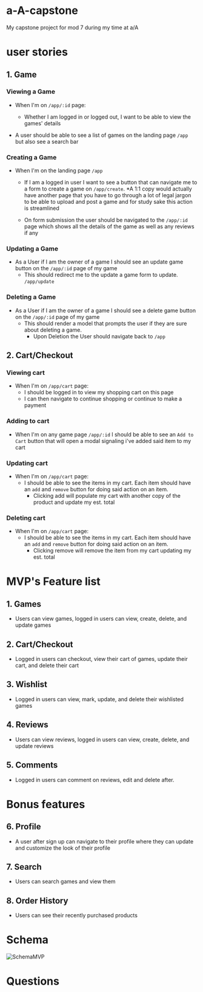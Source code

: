 # a-A-capstone
My capstone project for mod 7 during my time at a/A

# user stories

## 1. Game
### Viewing a Game
- When I'm on `/app/:id` page:
    - Whether I am logged in or logged out, I want to be able to view the games' details

- A user should be able to see a list of games on the landing page `/app` but also see a search bar

### Creating a Game
- When I'm on the landing page `/app`
    - If I am a logged in user I want to see a button that can navigate me to a form to create a game on `/app/create`. *A 1:1 copy would actually have another page that you have to go through a lot of legal jargon to be able to upload and post a game and for study sake this action is streamlined

    - On form submission the user should be navigated to the `/app/:id` page which shows all the details of the game as well as any reviews if any

### Updating a Game
- As a User if I am the owner of a game I should see an update game button on the `/app/:id` page of my game
    - This should redirect me to the update a game form to update. `/app/update`

### Deleting a Game
- As a User if I am the owner of a game I should see a delete game button on the `/app/:id` page of my game
    - This should render a model that prompts the user if they are sure about deleting a game.
        - Upon Deletion the User should navigate back to `/app`

## 2. Cart/Checkout
### Viewing cart
- When I'm on `/app/cart` page:
    - I should be logged in to view my shopping cart on this page
    - I can then navigate to continue shopping or continue to make a payment

### Adding to cart
- When I'm on any game page `/app/:id` I should be able to see an `Add to Cart` button that will open a modal signaling i've added said item to my cart

### Updating cart
- When I'm on `/app/cart` page:
    - I should be able to see the items in my cart. Each item should have an `add` and `remove` button for doing said action on an item.
        - Clicking add will populate my cart with another copy of the product and update my est. total

### Deleting cart
- When I'm on `/app/cart` page:
    - I should be able to see the items in my cart. Each item should have an `add` and `remove` button for doing said action on an item.
        - Clicking remove will remove the item from my cart updating my est. total



<!-- ## 3. User Reviews
### Viewing reviews
- When I'm on `/app/:id` page:
    - Whether I am logged in or logged out, I want to be able to view reviews on the game's details page.
    - At the bottom of the games/:id page I should see a clickable text `Browse all # reviews` which will redirect me to a page with all the games' reviews at `/app/:id/reviews`

### Creating reviews
- When I'm on `/app/:id` page:
    - If the user is logged in and owns the game they should be able to see a module that will let them post a review for the game
        - If the user does not own the game then the user should not be able to post a review.

### Updating reviews
- When I'm on the `/app/:id` page:
    - If the user is logged in, owns the game, and has a review already then instead of create a review button it will render a `View your review` button.
        - Clicking the button will redirect to a new page `/app/reviews/:id`
            The user should see an `Edit Review` and `Delete` button
        - Clicking `Edit Review` will render a form to update your review on the same page.
            - User will be able to hit `Cancel` or `Save Changes`
                - Cancel will close and unrender the form
                - Save Changes will
                    - Trying to update with 0 description of a review will return a modal `Error your review cannot be empty.` with an ok and x button to close the modal
                    - On successful update the user will not be redirected anywhere except for the rendered module will go back to default and the updated review will be pending for anaylsis as well as showing our new updated review

### Deleting reviews
- When I'm on the `/app/:id` page:
    - If the user is logged in, owns the game, and has a review already then instead of create a review button it will render a `View your review` button.
        - Clicking the button will redirect to a new page `/app/reviews/:id`
            The user should see an `Edit Review` and `Delete` button
        - Clicking `Delete Review` will render a modal that asks `Delete Review? Are you sure you want to delete this review? This cannot be undone.` With an okay and cancel button.
            - On deletion confirmation the user is brought back to the `/app/:id` page. *would be user's all reviews -->

<!-- ## 4. User profile
### Viewing profile
- When I'm on `/app/profile/:id`
    - Whether I am logged in or logged out, I want to be able to view a user's profile page.
- When I am on most pages I should be able to click a dropdown button on my user on the nav bar that'll navigate me to my `/app/profile/:id` page or `/app/profile/:id/account`

### Creating a profile
- When I'm on `/app/profile/:id` there should be a button to edit my profile, this will redirect the user to `/app/profile/:id/edit`

### Updating a profile
- When I'm on `/app/profile/:id/edit`
    - I should be able to edit my profile if i'm logged in.

### Deleting a user
- When I'm on `/app/profile/:id/account`
    - I should be able to delete my account -->



# MVP's Feature list

## 1. Games
- Users can view games, logged in users can view, create, delete, and update games

## 2. Cart/Checkout
- Logged in users can checkout, view their cart of games, update their cart, and delete their cart

## 3. Wishlist
- Logged in users can view, mark, update, and delete their wishlisted games

## 4. Reviews
- Users can view reviews, logged in users can view, create, delete, and update reviews

## 5. Comments
- Logged in users can comment on reviews, edit and delete after.

# Bonus features

## 6. Profile
- A user after sign up can navigate to their profile where they can update and customize the look of their profile

## 7. Search
- Users can search games and view them

## 8. Order History
- Users can see their recently purchased products



# Schema
![SchemaMVP](https://github.com/MoonChopperr/a-A-capstone/assets/146145323/b95af886-b4af-4eed-a604-bfb2f23063d0)





# Questions
